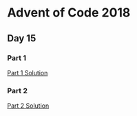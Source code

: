 # Advent of Code 2018
## Day 15

### Part 1

[Part 1 Solution](part1.rb)

### Part 2

[Part 2 Solution](part2.rb)